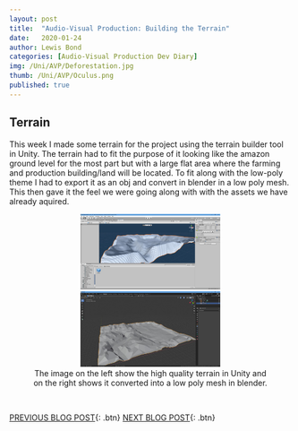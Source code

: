 ```yaml
---
layout: post
title:  "Audio-Visual Production: Building the Terrain"
date:   2020-01-24
author: Lewis Bond
categories: [Audio-Visual Production Dev Diary]
img: /Uni/AVP/Deforestation.jpg
thumb: /Uni/AVP/Oculus.png
published: true
---
```

<!--more-->

## Terrain

This week I made some terrain for the project using the terrain builder tool in Unity. The terrain had to fit the purpose of it looking like the amazon ground level for the most part but with a large flat area where the farming and production building/land will be located. To fit along with the low-poly theme I had to export it as an obj and convert in blender in a low poly mesh. This then gave it the feel we were going along with with the assets we have already aquired.

<center>
	<figure class="half">
	    <a href="/assets/img/blog/Uni/AVP/unityTerrain.jpg"><img src="/assets/img/blog/Uni/AVP/unityTerrain.jpg" width="250px"></a><a href="/assets/img/blog/Uni/AVP/blenderTerrain.jpg"><img src="/assets/img/blog/Uni/AVP/blenderTerrain.jpg" width="250px"></a>
	    <figcaption>The image on the left show the high quality terrain in Unity and on the right shows it converted into a low poly mesh in blender.</figcaption>
	</figure>
</center>
<br/>

[PREVIOUS BLOG POST](https://lbondi7.github.io/low%20level%20programming%20dev%20diary/ex-machina%20dev%20diary/AVP-dd-ExMachina-1){: .btn}
[NEXT BLOG POST](https://lbondi7.github.io/audio-visual%20production%20dev%20diary/avp-dd-Deforestation-2){: .btn}
